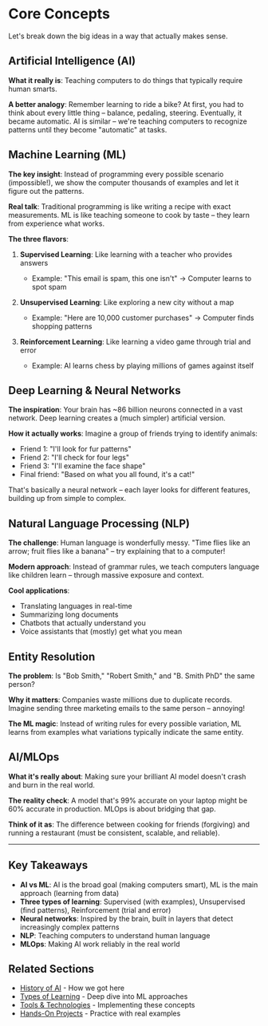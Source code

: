 # Core Concepts

Let's break down the big ideas in a way that actually makes sense.

## Artificial Intelligence (AI)
**What it really is**: Teaching computers to do things that typically require human smarts.

**A better analogy**: Remember learning to ride a bike? At first, you had to think about every little thing – balance, pedaling, steering. Eventually, it became automatic. AI is similar – we're teaching computers to recognize patterns until they become "automatic" at tasks.

## Machine Learning (ML)
**The key insight**: Instead of programming every possible scenario (impossible!), we show the computer thousands of examples and let it figure out the patterns.

**Real talk**: Traditional programming is like writing a recipe with exact measurements. ML is like teaching someone to cook by taste – they learn from experience what works.

**The three flavors**:
1. **Supervised Learning**: Like learning with a teacher who provides answers
   - Example: "This email is spam, this one isn't" → Computer learns to spot spam
   
2. **Unsupervised Learning**: Like exploring a new city without a map
   - Example: "Here are 10,000 customer purchases" → Computer finds shopping patterns
   
3. **Reinforcement Learning**: Like learning a video game through trial and error
   - Example: AI learns chess by playing millions of games against itself

## Deep Learning & Neural Networks
**The inspiration**: Your brain has ~86 billion neurons connected in a vast network. Deep learning creates a (much simpler) artificial version.

**How it actually works**: 
Imagine a group of friends trying to identify animals:
- Friend 1: "I'll look for fur patterns"
- Friend 2: "I'll check for four legs"
- Friend 3: "I'll examine the face shape"
- Final friend: "Based on what you all found, it's a cat!"

That's basically a neural network – each layer looks for different features, building up from simple to complex.

## Natural Language Processing (NLP)
**The challenge**: Human language is wonderfully messy. "Time flies like an arrow; fruit flies like a banana" – try explaining that to a computer!

**Modern approach**: Instead of grammar rules, we teach computers language like children learn – through massive exposure and context.

**Cool applications**:
- Translating languages in real-time
- Summarizing long documents
- Chatbots that actually understand you
- Voice assistants that (mostly) get what you mean

## Entity Resolution
**The problem**: Is "Bob Smith," "Robert Smith," and "B. Smith PhD" the same person?

**Why it matters**: Companies waste millions due to duplicate records. Imagine sending three marketing emails to the same person – annoying!

**The ML magic**: Instead of writing rules for every possible variation, ML learns from examples what variations typically indicate the same entity.

## AI/MLOps
**What it's really about**: Making sure your brilliant AI model doesn't crash and burn in the real world.

**The reality check**: A model that's 99% accurate on your laptop might be 60% accurate in production. MLOps is about bridging that gap.

**Think of it as**: The difference between cooking for friends (forgiving) and running a restaurant (must be consistent, scalable, and reliable).

---

## Key Takeaways

- **AI vs ML**: AI is the broad goal (making computers smart), ML is the main approach (learning from data)
- **Three types of learning**: Supervised (with examples), Unsupervised (find patterns), Reinforcement (trial and error)
- **Neural networks**: Inspired by the brain, built in layers that detect increasingly complex patterns
- **NLP**: Teaching computers to understand human language
- **MLOps**: Making AI work reliably in the real world

## Related Sections

- [History of AI](history-of-ai.md) - How we got here
- [Types of Learning](types-of-learning.md) - Deep dive into ML approaches
- [Tools & Technologies](../03-tools-and-technologies/) - Implementing these concepts
- [Hands-On Projects](../04-hands-on-projects/) - Practice with real examples